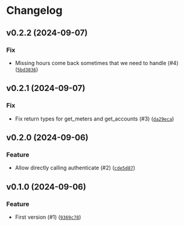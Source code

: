# Changelog

## v0.2.2 (2024-09-07)

### Fix

- Missing hours come back sometimes that we need to handle (#4) ([`5bd3836`](https://github.com/hunterjm/aiodukeenergy/commit/5bd38363f0661399d0ca65ea22a66a7dfcec9bf9))

## v0.2.1 (2024-09-07)

### Fix

- Fix return types for get_meters and get_accounts (#3) ([`da29eca`](https://github.com/hunterjm/aiodukeenergy/commit/da29eca72ded229b6a9717251a54633ecc873291))

## v0.2.0 (2024-09-06)

### Feature

- Allow directly calling authenticate (#2) ([`cde5d87`](https://github.com/hunterjm/aiodukeenergy/commit/cde5d87daea32c40101cc7ef3cf8be7e9f257bbe))

## v0.1.0 (2024-09-06)

### Feature

- First version (#1) ([`9369c78`](https://github.com/hunterjm/aiodukeenergy/commit/9369c787a0efd0f84cb7b81d5a43da1a486861ea))
